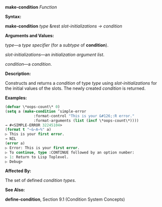**make-condition** *Function* 



**Syntax:** 



**make-condition** *type* &amp;rest *slot-initializations → condition* 



**Arguments and Values:** 



*type*—a *type specifier* (for a *subtype* of **condition**). 



*slot-initializations*—an *initialization argument list*. 



*condition*—a *condition*. 







 



 



**Description:** 



Constructs and returns a *condition* of type *type* using *slot-initializations* for the initial values of the slots. The newly created *condition* is returned. 



**Examples:**
```lisp
(defvar \*oops-count\* 0) 
(setq a (make-condition ’simple-error 
			 :format-control "This is your &#126;:R error." 
			 :format-arguments (list (incf \*oops-count\*)))) 
→ #<SIMPLE-ERROR 32245104> 
(format t "~&~A~%" a) 
▷ This is your first error. 
→ NIL 
(error a) 
▷ Error: This is your first error. 
▷ To continue, type :CONTINUE followed by an option number: 
▷ 1: Return to Lisp Toplevel. 
▷ Debug> 
```
**Affected By:** 



The set of defined *condition types*. 



**See Also:** 



**define-condition**, Section 9.1 (Condition System Concepts) 



